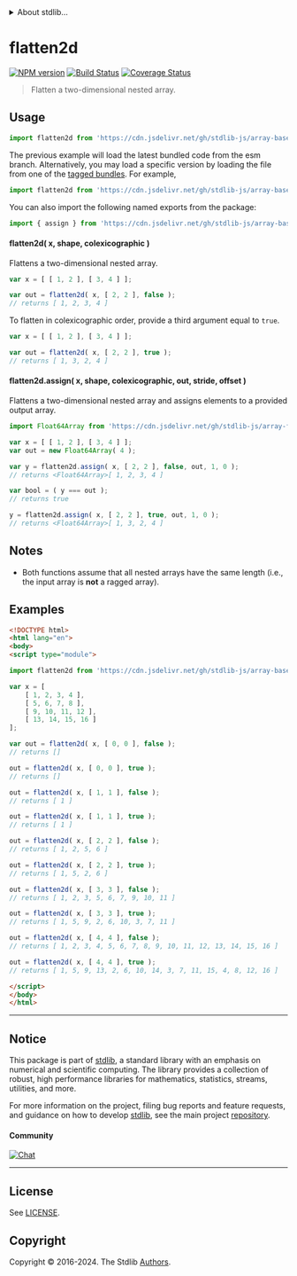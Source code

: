 <!--

@license Apache-2.0

Copyright (c) 2023 The Stdlib Authors.

Licensed under the Apache License, Version 2.0 (the "License");
you may not use this file except in compliance with the License.
You may obtain a copy of the License at

   http://www.apache.org/licenses/LICENSE-2.0

Unless required by applicable law or agreed to in writing, software
distributed under the License is distributed on an "AS IS" BASIS,
WITHOUT WARRANTIES OR CONDITIONS OF ANY KIND, either express or implied.
See the License for the specific language governing permissions and
limitations under the License.

-->


<details>
  <summary>
    About stdlib...
  </summary>
  <p>We believe in a future in which the web is a preferred environment for numerical computation. To help realize this future, we've built stdlib. stdlib is a standard library, with an emphasis on numerical and scientific computation, written in JavaScript (and C) for execution in browsers and in Node.js.</p>
  <p>The library is fully decomposable, being architected in such a way that you can swap out and mix and match APIs and functionality to cater to your exact preferences and use cases.</p>
  <p>When you use stdlib, you can be absolutely certain that you are using the most thorough, rigorous, well-written, studied, documented, tested, measured, and high-quality code out there.</p>
  <p>To join us in bringing numerical computing to the web, get started by checking us out on <a href="https://github.com/stdlib-js/stdlib">GitHub</a>, and please consider <a href="https://opencollective.com/stdlib">financially supporting stdlib</a>. We greatly appreciate your continued support!</p>
</details>

# flatten2d

[![NPM version][npm-image]][npm-url] [![Build Status][test-image]][test-url] [![Coverage Status][coverage-image]][coverage-url] <!-- [![dependencies][dependencies-image]][dependencies-url] -->

> Flatten a two-dimensional nested array.



<section class="usage">

## Usage

```javascript
import flatten2d from 'https://cdn.jsdelivr.net/gh/stdlib-js/array-base-flatten2d@esm/index.mjs';
```
The previous example will load the latest bundled code from the esm branch. Alternatively, you may load a specific version by loading the file from one of the [tagged bundles](https://github.com/stdlib-js/array-base-flatten2d/tags). For example,

```javascript
import flatten2d from 'https://cdn.jsdelivr.net/gh/stdlib-js/array-base-flatten2d@v0.2.1-esm/index.mjs';
```

You can also import the following named exports from the package:

```javascript
import { assign } from 'https://cdn.jsdelivr.net/gh/stdlib-js/array-base-flatten2d@esm/index.mjs';
```

#### flatten2d( x, shape, colexicographic )

Flattens a two-dimensional nested array.

```javascript
var x = [ [ 1, 2 ], [ 3, 4 ] ];

var out = flatten2d( x, [ 2, 2 ], false );
// returns [ 1, 2, 3, 4 ]
```

To flatten in colexicographic order, provide a third argument equal to `true`.

```javascript
var x = [ [ 1, 2 ], [ 3, 4 ] ];

var out = flatten2d( x, [ 2, 2 ], true );
// returns [ 1, 3, 2, 4 ]
```

#### flatten2d.assign( x, shape, colexicographic, out, stride, offset )

Flattens a two-dimensional nested array and assigns elements to a provided output array.

```javascript
import Float64Array from 'https://cdn.jsdelivr.net/gh/stdlib-js/array-float64@esm/index.mjs';

var x = [ [ 1, 2 ], [ 3, 4 ] ];
var out = new Float64Array( 4 );

var y = flatten2d.assign( x, [ 2, 2 ], false, out, 1, 0 );
// returns <Float64Array>[ 1, 2, 3, 4 ]

var bool = ( y === out );
// returns true

y = flatten2d.assign( x, [ 2, 2 ], true, out, 1, 0 );
// returns <Float64Array>[ 1, 3, 2, 4 ]
```

</section>

<!-- /.usage -->

<section class="notes">

## Notes

-   Both functions assume that all nested arrays have the same length (i.e., the input array is **not** a ragged array).

</section>

<!-- /.notes -->

<section class="examples">

## Examples

<!-- eslint no-undef: "error" -->

```html
<!DOCTYPE html>
<html lang="en">
<body>
<script type="module">

import flatten2d from 'https://cdn.jsdelivr.net/gh/stdlib-js/array-base-flatten2d@esm/index.mjs';

var x = [
    [ 1, 2, 3, 4 ],
    [ 5, 6, 7, 8 ],
    [ 9, 10, 11, 12 ],
    [ 13, 14, 15, 16 ]
];

var out = flatten2d( x, [ 0, 0 ], false );
// returns []

out = flatten2d( x, [ 0, 0 ], true );
// returns []

out = flatten2d( x, [ 1, 1 ], false );
// returns [ 1 ]

out = flatten2d( x, [ 1, 1 ], true );
// returns [ 1 ]

out = flatten2d( x, [ 2, 2 ], false );
// returns [ 1, 2, 5, 6 ]

out = flatten2d( x, [ 2, 2 ], true );
// returns [ 1, 5, 2, 6 ]

out = flatten2d( x, [ 3, 3 ], false );
// returns [ 1, 2, 3, 5, 6, 7, 9, 10, 11 ]

out = flatten2d( x, [ 3, 3 ], true );
// returns [ 1, 5, 9, 2, 6, 10, 3, 7, 11 ]

out = flatten2d( x, [ 4, 4 ], false );
// returns [ 1, 2, 3, 4, 5, 6, 7, 8, 9, 10, 11, 12, 13, 14, 15, 16 ]

out = flatten2d( x, [ 4, 4 ], true );
// returns [ 1, 5, 9, 13, 2, 6, 10, 14, 3, 7, 11, 15, 4, 8, 12, 16 ]

</script>
</body>
</html>
```

</section>

<!-- /.examples -->

<!-- Section for related `stdlib` packages. Do not manually edit this section, as it is automatically populated. -->

<section class="related">

</section>

<!-- /.related -->

<!-- Section for all links. Make sure to keep an empty line after the `section` element and another before the `/section` close. -->


<section class="main-repo" >

* * *

## Notice

This package is part of [stdlib][stdlib], a standard library with an emphasis on numerical and scientific computing. The library provides a collection of robust, high performance libraries for mathematics, statistics, streams, utilities, and more.

For more information on the project, filing bug reports and feature requests, and guidance on how to develop [stdlib][stdlib], see the main project [repository][stdlib].

#### Community

[![Chat][chat-image]][chat-url]

---

## License

See [LICENSE][stdlib-license].


## Copyright

Copyright &copy; 2016-2024. The Stdlib [Authors][stdlib-authors].

</section>

<!-- /.stdlib -->

<!-- Section for all links. Make sure to keep an empty line after the `section` element and another before the `/section` close. -->

<section class="links">

[npm-image]: http://img.shields.io/npm/v/@stdlib/array-base-flatten2d.svg
[npm-url]: https://npmjs.org/package/@stdlib/array-base-flatten2d

[test-image]: https://github.com/stdlib-js/array-base-flatten2d/actions/workflows/test.yml/badge.svg?branch=v0.2.1
[test-url]: https://github.com/stdlib-js/array-base-flatten2d/actions/workflows/test.yml?query=branch:v0.2.1

[coverage-image]: https://img.shields.io/codecov/c/github/stdlib-js/array-base-flatten2d/main.svg
[coverage-url]: https://codecov.io/github/stdlib-js/array-base-flatten2d?branch=main

<!--

[dependencies-image]: https://img.shields.io/david/stdlib-js/array-base-flatten2d.svg
[dependencies-url]: https://david-dm.org/stdlib-js/array-base-flatten2d/main

-->

[chat-image]: https://img.shields.io/gitter/room/stdlib-js/stdlib.svg
[chat-url]: https://app.gitter.im/#/room/#stdlib-js_stdlib:gitter.im

[stdlib]: https://github.com/stdlib-js/stdlib

[stdlib-authors]: https://github.com/stdlib-js/stdlib/graphs/contributors

[umd]: https://github.com/umdjs/umd
[es-module]: https://developer.mozilla.org/en-US/docs/Web/JavaScript/Guide/Modules

[deno-url]: https://github.com/stdlib-js/array-base-flatten2d/tree/deno
[deno-readme]: https://github.com/stdlib-js/array-base-flatten2d/blob/deno/README.md
[umd-url]: https://github.com/stdlib-js/array-base-flatten2d/tree/umd
[umd-readme]: https://github.com/stdlib-js/array-base-flatten2d/blob/umd/README.md
[esm-url]: https://github.com/stdlib-js/array-base-flatten2d/tree/esm
[esm-readme]: https://github.com/stdlib-js/array-base-flatten2d/blob/esm/README.md
[branches-url]: https://github.com/stdlib-js/array-base-flatten2d/blob/main/branches.md

[stdlib-license]: https://raw.githubusercontent.com/stdlib-js/array-base-flatten2d/main/LICENSE

</section>

<!-- /.links -->

